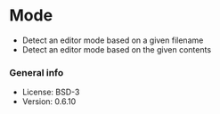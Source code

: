 # Mode

* Detect an editor mode based on a given filename
* Detect an editor mode based on the given contents

### General info

* License: BSD-3
* Version: 0.6.10
